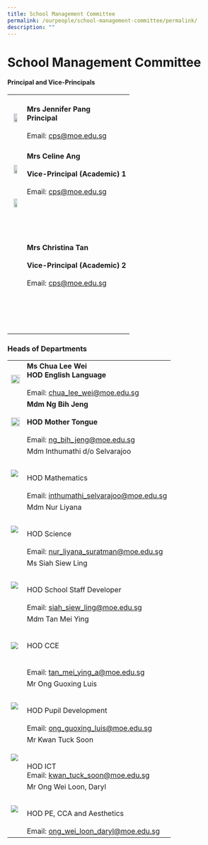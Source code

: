```yaml
---
title: School Management Committee
permalink: /ourpeople/school-management-committee/permalink/
description: ""
---
```

School Management Committee
===========================

#### Principal and Vice-Principals
|  	|  	|
|:---:	|---	|
| <img src="/images/Mrs Jennifer Pang.jpg" style="width:60%">	| <br>**Mrs Jennifer Pang**<br>**Principal**<br><br>Email: cps@moe.edu.sg 	|
| <img src="/images/MRS CELINE ANG (VP - ACADEMIC) 2014.jpg" style="width:60%"> 	| <br>**Mrs Celine Ang**<br><br>**Vice-Principal (Academic) 1**<br><br>Email: cps@moe.edu.sg 	|
| <img src="/images/Mrs Christina Tan.jpg" style="width:60%"><br><br><br><br><br><br><br><br><br><br><br><br><br><br><br>  	| <br>**Mrs Christina Tan**<br><br>**Vice-Principal (Academic) 2**<br><br>Email: cps@moe.edu.sg <br><br> 	|


### Heads of Departments
|  	|  	|
|---	|---	|
| <img src="/images/Ms Chua Lee Wei.jpg" style="width:100%"> 	| **Ms Chua Lee Wei**<br>**HOD English Language**<br><br>Email: chua_lee_wei@moe.edu.sg 	|
|  <img src="/images/Ms Ng Bih Jeng.jpg" style="width:100%"> 	| **Mdm Ng Bih Jeng**<br><br>**HOD Mother Tongue**<br><br>Email: ng_bih_jeng@moe.edu.sg 	|
|  ![](/images/MDM%20INTHUMATHI%20DO%20SELVARAJOO%202014.jpg) 	| Mdm Inthumathi d/o Selvarajoo<br><br><br>HOD Mathematics<br><br>Email: inthumathi_selvarajoo@moe.edu.sg 	|
|  ![](/images/Mdm%20Nur%20Liyana.jpg)	| Mdm Nur Liyana<br><br><br>HOD Science<br><br>Email: nur_liyana_suratman@moe.edu.sg 	|
|  ![](/images/MS%20SIAH%20SIEW%20LING%202014.jpg) 	| Ms Siah Siew Ling<br><br><br>HOD School Staff Developer<br><br>Email: siah_siew_ling@moe.edu.sg 	|
|  ![](/images/MDM%20TAN%20MEI%20YING%202014.jpg) 	| Mdm Tan Mei Ying<br><br><br>HOD CCE<br><br><br>Email: tan_mei_ying_a@moe.edu.sg 	|
| ![](/images/mr%20ong%20guoxing%20luis.jpg) 	| Mr Ong Guoxing Luis<br><br><br>HOD Pupil Development<br><br>Email: ong_guoxing_luis@moe.edu.sg 	|
|  ![](/images/Kwan%20Tuck%20Soon%202019.jpg) 	| Mr Kwan Tuck Soon<br><br><br>HOD ICT<br>Email: kwan_tuck_soon@moe.edu.sg  	|
|  ![](/images/Mr%20Ong%20Wei%20Loon%20Daryl.jpg) 	| Mr Ong Wei Loon, Daryl<br><br><br>HOD PE, CCA and Aesthetics<br><br>Email: ong_wei_loon_daryl@moe.edu.sg 	|